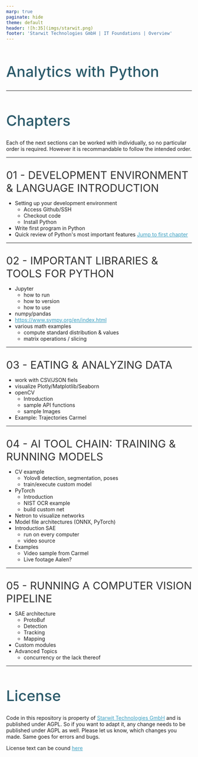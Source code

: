 ```yaml
---
marp: true
paginate: hide
theme: default 
header: ![h:35](imgs/starwit.png)
footer: 'Starwit Technologies GmbH | IT Foundations | Overview'
---
```


<style>
header {
  text-align: right;
  font-size: 0.7rem;
  color: #bbb;
  margin: 20px;
  left: 0px;
  right: 0px;
  padding-top: 5px;
}
footer {
  font-size: 0.7rem;
  color: #bbb;
}
section.lead {
  text-align: center;
  margin-bottom: 40px;
}
section {
  font-size: 1.2rem;
}
section.lead h1 {
  font-size: 2.5rem;
  font-weight: 600;
}
section.linked footer {
  display: none;
}
section.linked header {
  display: none;
}
section.quote {
  font-size: 1.0rem;
  text-align: center;
  font-style: italic;
  color: #555;
}

h1 {
  font-size: 2.5rem;
  font-weight: 500;
  color: #2B5A6A;
}
h2 {
  font-size: 1.8rem;
  font-weight: 400;
  color: #333;
  margin-top: 30px;
  margin-bottom: 15px;
  text-transform: uppercase;
}
a {
  color: #3A9FC1;
}
a:hover {
  color: #1E708B; 
  text-decoration: underline; 
}
ul {
  text-align: left
}

</style>

<!-- _class: lead -->
# Analytics with Python
---
# Chapters

Each of the next sections can be worked with individually, so no particular order is required. However it is recommandable to follow the intended order.

---
## 01 - Development Environment & Language Introduction 
* Setting up your development environment
  * Access Github/SSH
  * Checkout code
  * Install Python
* Write first program in Python
* Quick review of Python's most important features
[Jump to first chapter](01-Python+Devtools-Introduction/01-intro.md)
---
## 02 - Important libraries & tools for Python
* Jupyter
  * how to run
  * how to version
  * how to use
* numpy/pandas
* https://www.sympy.org/en/index.html
* various math examples
  * compute standard distribution & values
  * matrix operations / slicing

---
## 03 - Eating & Analyzing Data
* work with CSV/JSON fiels
* visualize Plotly/Matplotlib/Seaborn
* openCV
  * Introduction
  * sample API functions
  * sample Images 
* Example: Trajectories Carmel

---
## 04 - AI tool chain: training & running models 
* CV example 
  * Yolov8 detection, segmentation, poses
  * train/execute custom model
* PyTorch
  * Introduction
  * NIST OCR example
  * build custom net
* Netron to visualize networks
* Model file architectures (ONNX, PyTorch)
* Introduction SAE
  * run on every computer
  * video source
* Examples 
  * Video sample from Carmel
  * Live footage Aalen?
---
## 05 - Running a computer vision pipeline 
* SAE architecture
  * ProtoBuf
  * Detection
  * Tracking
  * Mapping
* Custom modules
* Advanced Topics
  * concurrency or the lack thereof
---
# License

Code in this repository is property of [Starwit Technologies GmbH](https://starwit-technologies.de/) and is published under AGPL. So if you want to adapt it, any change needs to be published under AGPL as well. Please let us know, which changes you made. Same goes for errors and bugs.

License text can be cound [here](License)
